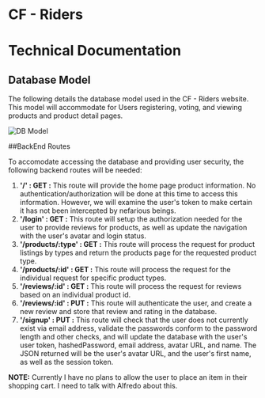 # CF - Riders
# Technical Documentation

## Database Model

The following details the database model used in the CF - Riders website.  This model will accommodate for Users registering, voting, and viewing products and product detail pages.

![DB Model](/docs/images/dbModels.png)

##BackEnd Routes

To accomodate accessing the database and providing user security, the following backend routes will be needed:

1.  **'/' : GET :** This route will provide the home page product information.  No authentication/authorization will be done at this time to access this information.  However, we will examine the user's token to make certain it has not been intercepted by nefarious beings.
1.  **'/login' : GET :**  This route will setup the authorization needed for the user to provide reviews for products, as well as update the navigation with the user's avatar and login status.
1.  **'/products/:type' : GET :** This route will process the request for product listings by types and return the products page for the requested product type.
1.  **'/products/:id' : GET :** This route will process the request for the individual request for specific product types.
1.  **'/reviews/:id' : GET :** This route will process the request for reviews based on an individual product id.
1.  **'/reviews/:id' : PUT :** This route will authenticate the user, and create a new review and store that review and rating in the database.
1.  **'/signup' : PUT :** This route will check that the user does not currently exist via email address, validate the passwords conform to the password length and other checks, and will update the database with the user's user token, hashedPassword, email address, avatar URL, and name.  The JSON returned will be the user's avatar URL, and the user's first name, as well as the session token.

**NOTE:** Currently I have no plans to allow the user to place an item in their shopping cart.  I need to talk with Alfredo about this.

 
